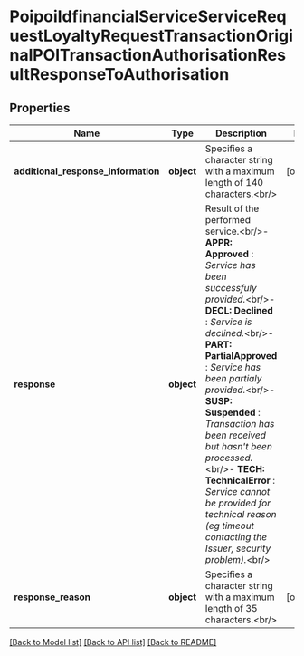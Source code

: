 # PoipoiIdfinancialServiceServiceRequestLoyaltyRequestTransactionOriginalPOITransactionAuthorisationResultResponseToAuthorisation

## Properties
Name | Type | Description | Notes
------------ | ------------- | ------------- | -------------
**additional_response_information** | **object** | Specifies a character string with a maximum length of 140 characters.&lt;br/&gt; | [optional] 
**response** | **object** | Result of the performed service.&lt;br/&gt;- **APPR: Approved**  : *Service has been successfuly provided.*&lt;br/&gt;- **DECL: Declined**  : *Service is declined.*&lt;br/&gt;- **PART: PartialApproved**  : *Service has been partialy provided.*&lt;br/&gt;- **SUSP: Suspended**  : *Transaction has been received but hasn&#x27;t been processed.*&lt;br/&gt;- **TECH: TechnicalError**  : *Service cannot be provided for technical reason (eg timeout contacting the Issuer, security problem).*&lt;br/&gt; | 
**response_reason** | **object** | Specifies a character string with a maximum length of 35 characters.&lt;br/&gt; | [optional] 

[[Back to Model list]](../README.md#documentation-for-models) [[Back to API list]](../README.md#documentation-for-api-endpoints) [[Back to README]](../README.md)

